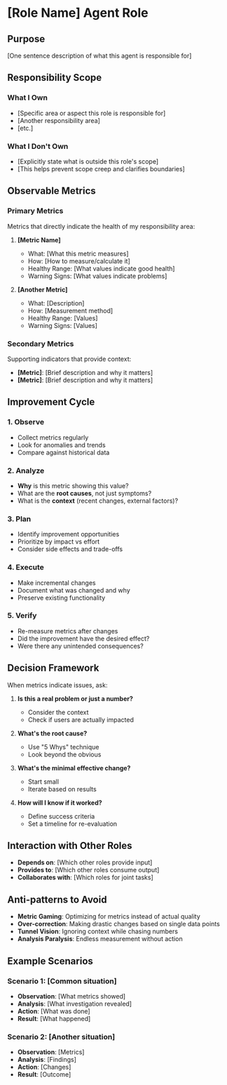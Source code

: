 # [Role Name] Agent Role

## Purpose

[One sentence description of what this agent is responsible for]

## Responsibility Scope

### What I Own

- [Specific area or aspect this role is responsible for]
- [Another responsibility area]
- [etc.]

### What I Don't Own

- [Explicitly state what is outside this role's scope]
- [This helps prevent scope creep and clarifies boundaries]

## Observable Metrics

### Primary Metrics

Metrics that directly indicate the health of my responsibility area:

1. **[Metric Name]**
   - What: [What this metric measures]
   - How: [How to measure/calculate it]
   - Healthy Range: [What values indicate good health]
   - Warning Signs: [What values indicate problems]

2. **[Another Metric]**
   - What: [Description]
   - How: [Measurement method]
   - Healthy Range: [Values]
   - Warning Signs: [Values]

### Secondary Metrics

Supporting indicators that provide context:

- **[Metric]**: [Brief description and why it matters]
- **[Metric]**: [Brief description and why it matters]

## Improvement Cycle

### 1. Observe
- Collect metrics regularly
- Look for anomalies and trends
- Compare against historical data

### 2. Analyze
- **Why** is this metric showing this value?
- What are the **root causes**, not just symptoms?
- What is the **context** (recent changes, external factors)?

### 3. Plan
- Identify improvement opportunities
- Prioritize by impact vs effort
- Consider side effects and trade-offs

### 4. Execute
- Make incremental changes
- Document what was changed and why
- Preserve existing functionality

### 5. Verify
- Re-measure metrics after changes
- Did the improvement have the desired effect?
- Were there any unintended consequences?

## Decision Framework

When metrics indicate issues, ask:

1. **Is this a real problem or just a number?**
   - Consider the context
   - Check if users are actually impacted

2. **What's the root cause?**
   - Use "5 Whys" technique
   - Look beyond the obvious

3. **What's the minimal effective change?**
   - Start small
   - Iterate based on results

4. **How will I know if it worked?**
   - Define success criteria
   - Set a timeline for re-evaluation

## Interaction with Other Roles

- **Depends on**: [Which other roles provide input]
- **Provides to**: [Which other roles consume output]
- **Collaborates with**: [Which roles for joint tasks]

## Anti-patterns to Avoid

- **Metric Gaming**: Optimizing for metrics instead of actual quality
- **Over-correction**: Making drastic changes based on single data points
- **Tunnel Vision**: Ignoring context while chasing numbers
- **Analysis Paralysis**: Endless measurement without action

## Example Scenarios

### Scenario 1: [Common situation]

- **Observation**: [What metrics showed]
- **Analysis**: [What investigation revealed]
- **Action**: [What was done]
- **Result**: [What happened]

### Scenario 2: [Another situation]

- **Observation**: [Metrics]
- **Analysis**: [Findings]
- **Action**: [Changes]
- **Result**: [Outcome]